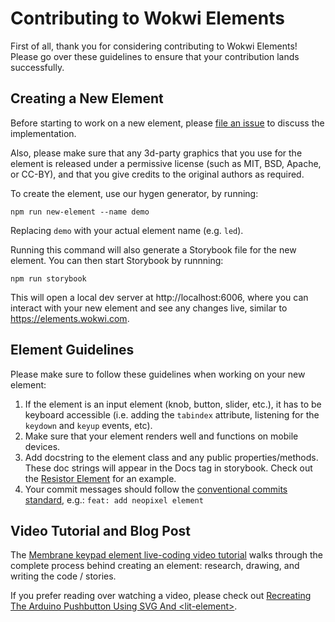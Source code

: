 # Contributing to Wokwi Elements

First of all, thank you for considering contributing to Wokwi Elements! 
Please go over these guidelines to ensure that your contribution lands
successfully.

## Creating a New Element

Before starting to work on a new element, please 
[file an issue](https://github.com/wokwi/wokwi-elements/issues/new/choose)
to discuss the implementation. 

Also, please make sure that any 3d-party graphics that you use
for the element is released under a permissive license (such as
MIT, BSD, Apache, or CC-BY), and that you give credits to the 
original authors as required.

To create the element, use our hygen generator, by running:

```
npm run new-element --name demo
```

Replacing `demo` with your actual element name (e.g. `led`).

Running this command will also generate a Storybook file for
the new element. You can then start Storybook by runnning:

```
npm run storybook
```

This will open a local dev server at http://localhost:6006, where you
can interact with your new element and see any changes live, similar to
https://elements.wokwi.com.

## Element Guidelines

Please make sure to follow these guidelines when working on your new element:

1. If the element is an input element (knob, button, slider, etc.), it has
   to be keyboard accessible (i.e. adding the `tabindex` attribute, listening
   for the `keydown` and `keyup` events, etc).
2. Make sure that your element renders well and functions on mobile devices.
3. Add docstring to the element class and any public properties/methods. These
   doc strings will appear in the Docs tag in storybook. Check out the [Resistor
   Element](src/resistor-element.ts) for an example.
4. Your commit messages should follow the [conventional commits 
   standard](https://www.conventionalcommits.org/), e.g.:
   `feat: add neopixel element`

## Video Tutorial and Blog Post

The [Membrane keypad element live-coding video tutorial](https://www.youtube.com/watch?v=gh27icNatwA) walks
through the complete process behind creating an element: research, drawing, and writing the code /
stories. 

If you prefer reading over watching a video, please check out [Recreating The Arduino Pushbutton Using SVG And &lt;lit-element&gt;](https://www.smashingmagazine.com/2020/01/recreating-arduino-pushbutton-svg/).
